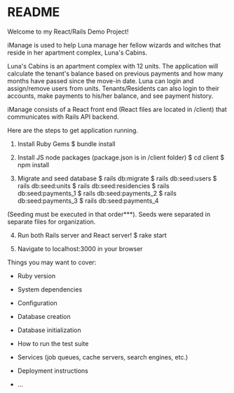 # README

Welcome to my React/Rails Demo Project!

iManage is used to help Luna manage her fellow wizards and witches that reside in her apartment complex, Luna's Cabins.

Luna's Cabins is an apartment complex with 12 units. The application will calculate the tenant's balance based 
on previous payments and how many months have passed since the move-in date. Luna can login and assign/remove
users from units. Tenants/Residents can also login to their accounts, make payments to his/her balance, and 
see payment history.

iManage consists of a React front end (React files are located in /client) that communicates with Rails API backend.

Here are the steps to get application running.

1. Install Ruby Gems
    $ bundle install

2. Install JS node packages (package.json is in /client folder)
    $ cd client
    $ npm install

3. Migrate and seed database
    $ rails db:migrate
    $ rails db:seed:users
    $ rails db:seed:units
    $ rails db:seed:residencies
    $ rails db:seed:payments_1
    $ rails db:seed:payments_2
    $ rails db:seed:payments_3
    $ rails db:seed:payments_4

(Seeding must be executed in that order***). Seeds were separated in separate files for organization.

4. Run both Rails server and React server!
    $ rake start

5. Navigate to localhost:3000 in your browser

Things you may want to cover:

* Ruby version

* System dependencies

* Configuration

* Database creation

* Database initialization

* How to run the test suite

* Services (job queues, cache servers, search engines, etc.)

* Deployment instructions

* ...
